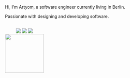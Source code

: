
Hi, I'm Artyom, a software engineer currently living in Berlin.

Passionate with designing and developing software.
<br />
<br />

<div style='display: inline-block' align='center'>
  <img src="https://img.icons8.com/offices/40/000000/ruby-gemstone.png"/>
  <img src="https://img.icons8.com/color/48/000000/golang.png"/>
  <img src="https://cdn.icon-icons.com/icons2/2699/PNG/48/elixir_lang_logo_icon_169207.png" />
  <br />
   <img src="https://media.giphy.com/media/qBUOTxKwa6hhK/giphy.gif" height="128"/>
  </div>
<div>
